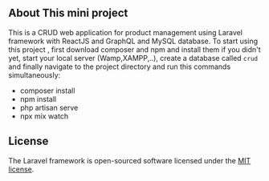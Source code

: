 ## About This mini project

This is a CRUD web application for product management using Laravel framework with ReactJS and GraphQL and MySQL database.
To start using this project , first download composer and npm and install them if you didn't yet, start your local server (Wamp,XAMPP,..), create a database called `crud` and finally navigate to the project directory and run this commands simultaneously:

-   composer install
-   npm install
-   php artisan serve
-   npx mix watch

## License

The Laravel framework is open-sourced software licensed under the [MIT license](https://opensource.org/licenses/MIT).
